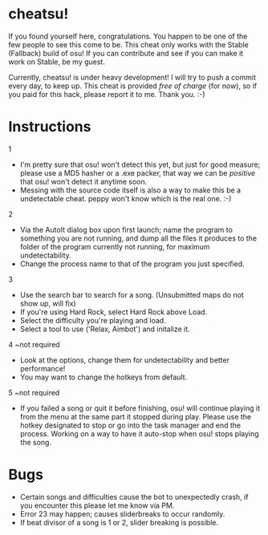 # cheatsu!

If you found yourself here, congratulations. You happen to be one of the few people to see this come to be.
This cheat only works with the Stable (Fallback) build of osu! If you can contribute and see if you can make it work on Stable, be my guest.

Currently, cheatsu! is under heavy development! I will try to push a commit every day, to keep up. This cheat is provided *free of charge* (for now), so if you paid for this hack, please report it to me. Thank you. :-)

# Instructions

 1 
  - I'm pretty sure that osu! won't detect this yet, but just for good measure; please use a MD5 hasher or a .exe packer, that way we can be *positive* that osu! won't detect it anytime soon.
  - Messing with the source code itself is also a way to make this be a undetectable cheat. peppy won't know which is the real one. :-)

 2
  - Via the AutoIt dialog box upon first launch; name the program to something you are not running, and dump all the files it produces to the folder of the program currently not running, for maximum undetectability.
  - Change the process name to that of the program you just specified.
 
 3
  - Use the search bar to search for a song. (Unsubmitted maps do not show up, will fix)
  - If you're using Hard Rock, select Hard Rock above Load.
  - Select the difficulty you're playing and load.
  - Select a tool to use ('Relax, Aimbot') and initalize it.

 4 ~not required
  - Look at the options, change them for undetectability and better performance!
  - You may want to change the hotkeys from default.
  
 5 ~not required
  - If you failed a song or quit it before finishing, osu! will continue playing it from the menu at the same part it stopped during play. Please use the hotkey designated to stop or go into the task manager and end the process. Working on a way to have it auto-stop when osu! stops playing the song.


# Bugs
  - Certain songs and difficulties cause the bot to unexpectedly crash, if you encounter this please let me know via PM.
  - Error 23 may happen; causes sliderbreaks to occur randomly.
  - If beat divisor of a song is 1 or 2, slider breaking is possible.
